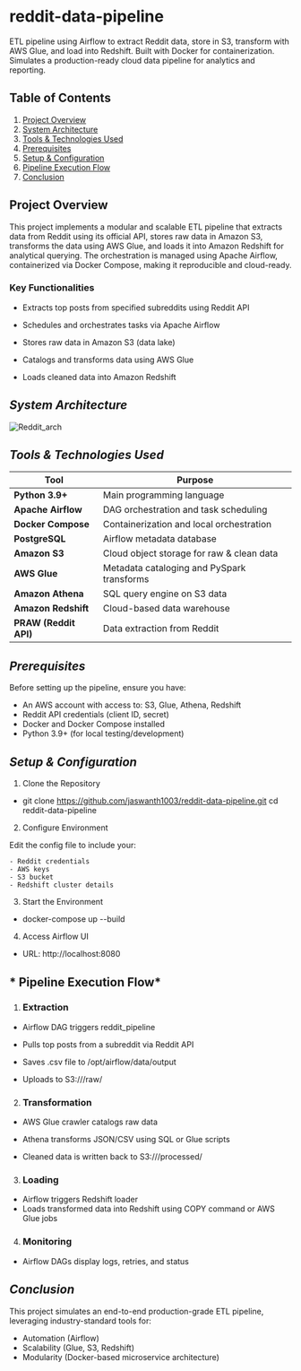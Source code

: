 # reddit-data-pipeline
ETL pipeline using Airflow to extract Reddit data, store in S3, transform with AWS Glue, and load into Redshift. Built with Docker for containerization. Simulates a production-ready cloud data pipeline for analytics and reporting.

## **Table of Contents**

1. [Project Overview](#project-overview)  
2. [System Architecture](#system-architecture)  
3. [Tools & Technologies Used](#tools--technologies-used)  
4. [Prerequisites](#prerequisites)  
5. [Setup & Configuration](#setup--configuration)  
6. [Pipeline Execution Flow](#pipeline-execution-flow)  
7. [Conclusion](#conclusion)

## **Project Overview**
This project implements a modular and scalable ETL pipeline that extracts data from Reddit using its official API, stores raw data in Amazon S3, transforms the data using AWS Glue, and loads it into Amazon Redshift for analytical querying. The orchestration is managed using Apache Airflow, containerized via Docker Compose, making it reproducible and cloud-ready.

### Key Functionalities

- Extracts top posts from specified subreddits using Reddit API

- Schedules and orchestrates tasks via Apache Airflow

- Stores raw data in Amazon S3 (data lake)

- Catalogs and transforms data using AWS Glue

- Loads cleaned data into Amazon Redshift

## *System Architecture*

![Reddit_arch](https://github.com/user-attachments/assets/2d9a6782-4516-4bcb-a7b2-b5b298e17902)

## *Tools & Technologies Used*

| Tool                  | Purpose                                    |
| --------------------- | ------------------------------------------ |
| **Python 3.9+**       | Main programming language                  |
| **Apache Airflow**    | DAG orchestration and task scheduling      |
| **Docker Compose**    | Containerization and local orchestration   |
| **PostgreSQL**        | Airflow metadata database                  |
| **Amazon S3**         | Cloud object storage for raw & clean data  |
| **AWS Glue**          | Metadata cataloging and PySpark transforms |
| **Amazon Athena**     | SQL query engine on S3 data                |
| **Amazon Redshift**   | Cloud-based data warehouse                 |
| **PRAW (Reddit API)** | Data extraction from Reddit                |

## *Prerequisites*

Before setting up the pipeline, ensure you have:

- An AWS account with access to:
  S3, Glue, Athena, Redshift
- Reddit API credentials (client ID, secret)
- Docker and Docker Compose installed
- Python 3.9+ (for local testing/development)

## *Setup & Configuration*

1. Clone the Repository

 - git clone https://github.com/jaswanth1003/reddit-data-pipeline.git
cd reddit-data-pipeline

2. Configure Environment

  Edit the config file to include your:

    - Reddit credentials
    - AWS keys
    - S3 bucket
    - Redshift cluster details

3. Start the Environment

  - docker-compose up --build

4. Access Airflow UI

  - URL: http://localhost:8080

## * Pipeline Execution Flow*
 1. ### Extraction
  - Airflow DAG triggers reddit_pipeline

  - Pulls top posts from a subreddit via Reddit API

  - Saves .csv file to /opt/airflow/data/output

  - Uploads to S3://<bucket>/raw/

 2. ### Transformation
  - AWS Glue crawler catalogs raw data

  - Athena transforms JSON/CSV using SQL or Glue scripts

  - Cleaned data is written back to S3://<bucket>/processed/

 3. ### Loading
  - Airflow triggers Redshift loader
  - Loads transformed data into Redshift using COPY command or AWS Glue jobs

4. ### Monitoring
  - Airflow DAGs display logs, retries, and status

## *Conclusion* 
This project simulates an end-to-end production-grade ETL pipeline, leveraging industry-standard tools for:

  - Automation (Airflow)
  - Scalability (Glue, S3, Redshift)
  - Modularity (Docker-based microservice architecture)




